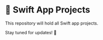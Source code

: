 # 📱 Swift App Projects

This repository will hold all Swift app projects.

Stay tuned for updates! 🚀
